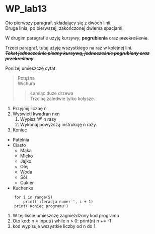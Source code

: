 # WP_lab13

Oto pierwszy paragraf, składający się z dwóch linii.  
Druga linia, po pierwszej, zakończonej dwiema spacjami.

W drugim paragrafie użyję *kursywy*, **pogrubienia** oraz ~~przekreślenia~~.

Trzeci paragraf, tutaj użyję wszystkiego na raz w kolejnej lini.  
~~***Tekst jednocześnie pisany kursywą, jednocześnie pogrubiony oraz przekreślony***~~

Poniżej umieszczę cytat:

> Potężna  
> Wichura
>> Łamiąc duże drzewa  
>> Trzciną zaledwie tylko kołysze.

1. Przyjmij liczbę n
2. Wyświetl kwadran nxn
    1. Wypisz '#' n razy
    2. Wykonaj powyższą instrukcję n razy.
3. Koniec

- Patelnia
- Ciasto
  - Mąka
  - Mleko
  - Jajko
  - Olej
  - Woda
  - Sól
  - Cukier
- Kuchenka

```
    for i in range(5)
        print('iteracja numer ', i + 1)
    print('Koniec programu')
```

1. W tej liście umieszczę zagnieżdżony kod programu
2. Oto kod:
        n = input()
        while n > 0:
          print(n)
          n += -1
3. kod wypisuje wszystkie liczby od n do 1.
